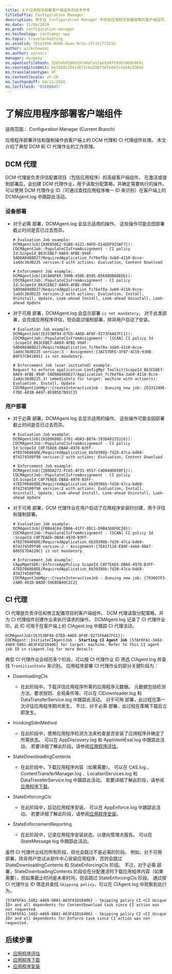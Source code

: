 ```yaml
---
title: 关于应用程序部署客户端组件的技术参考
titleSuffix: Configuration Manager
description: 用于在 Configuration Manager 中排除应用程序部署故障的客户端组件。
ms.date: 11/04/2019
ms.prod: configuration-manager
ms.technology: configmgr-app
ms.topic: troubleshooting
ms.assetid: 701a3456-9dd6-4aaa-9c5a-37c1e1773216
author: aczechowski
ms.author: aaroncz
manager: dougeby
ms.openlocfilehash: 35b54bd5868197d607a15ab1d4759d03968b9892
ms.sourcegitcommit: bbf820c35414bf2cba356f30fe047c1a34c5384d
ms.translationtype: HT
ms.contentlocale: zh-CN
ms.lasthandoff: 04/21/2020
ms.locfileid: "81688845"
---
```

# <a name="understanding-application-deployment-client-components"></a>了解应用程序部署客户端组件

适用范围：  Configuration Manager (Current Branch)

应用程序部署评估和强制操作由客户端上的 DCM 代理和 CI 代理组件处理。 本文介绍了典型 DCM 和 CI 代理作业的工作原理。

## <a name="dcm-agent"></a>DCM 代理

DCM 代理是负责评估配置项目（包括应用程序）的高级客户端组件。 在激活或强制部署后，会创建 DCM 代理作业，用于读取分配策略，并确定需要执行的操作。 可以使用 DCM 代理作业 ID（可通过查找应用程序唯一 ID 来识别）在客户端上的 DCMAgent.log  中跟踪此活动。

### <a name="device-deployments"></a>设备部署

- 对于必需  部署，DCMAgent.log 会显示适用的操作。 这些操作可能会因部署截止时间是否已过去而异。

    ```text
    # Evaluation Job example:
    DCMAgentJob({A9E850E2-91B0-4122-94FD-D14EDF925AF7}): CDCMAgentJob::PopulateCIsFromAssignment - CI policy Id:ScopeId_B63CEBE7-8A69-4FBE-994F-5AD0A8488D27/RequiredApplication_fc76ef0a-3ab0-4110-8cce-1addc36d0225 version:3 with actions: Evaluation, Content Download

    # Enforcement Job example:
    DCMAgentJob({4C8A9F6E-390B-450E-B505-B5698DB68EDD}): CDCMAgentJob::PopulateCIsFromAssignment - CI policy Id:ScopeId_B63CEBE7-8A69-4FBE-994F-5AD0A8488D27/RequiredApplication_fc76ef0a-3ab0-4110-8cce-1addc36d0225 version:3 with actions: Evaluation, Install, Uninstall, Update, Look-ahead Install, Look-ahead Uninstall, Look-ahead Update
    ```

- 对于可用  部署，DCMAgent.log 会显示部署 `is not mandatory`。 对于此类部署，会完成应用程序评估，但会跳过强制部署，除非用户启动了安装。

    ```text
    # Evaluation Job example:
    DCMAgentJob({E353BF94-D7ED-4ADD-AF0F-9273F6A67FC1}): CDCMAgentJob::PopulateCIsFromAssignment - [SCAN] CI policy Id :ScopeId_B63CEBE7-8A69-4FBE-994F-5AD0A8488D27/RequiredApplication_fc76ef0a-3ab0-4110-8cce-1addc36d0225 version:3 - Assignment:{3AC57DFE-3F87-4C59-930B-B9F57CB41B91} is not mandatory.

    # Enforcement Job (user initiated) example:
    Request to enforce application ConfigMgr Toolkit(ScopeId_B63CEBE7-8A69-4FBE-994F-5AD0A8488D27/Application_fc76ef0a-3ab0-4110-8cce-1addc36d0225.3) immediately for target: machine with action(s): Evaluation, Install, Update
    CDCMAgentJobMgr::CreateInteractiveJob - Queuing new job: {D331249E-F7DE-481B-A497-8E8B5E7B91C3}

    ```

### <a name="user-deployments"></a>用户部署

- 对于必需  部署，DCMAgent.log 会显示适用的操作。 这些操作可能会因部署截止时间是否已过去而异。

    ```text
    # Evaluation Job example:
    DCMAgentJob({65D9688D-1781-4DA3-B07A-193D481251C6}): CDCMAgentJob::PopulateCIsFromAssignment - CI policy Id:ScopeId_C8F7EAE6-DBA8-4970-B3FF-47ED706868DE/RequiredApplication_6b39398b-fd20-47ca-bd68-074274509f98 version:2 with actions: Evaluation, Content Download

    # Enforcement Job example:
    DCMAgentJob({2B0DA272-FC65-4F31-9557-C4D840D650F1}): CDCMAgentJob::PopulateCIsFromAssignment - CI policy Id:ScopeId_C8F7EAE6-DBA8-4970-B3FF-47ED706868DE/RequiredApplication_6b39398b-fd20-47ca-bd68-074274509f98 version:2 with actions: Evaluation, Install, Uninstall, Update, Look-ahead Install, Look-ahead Uninstall, Look-ahead Update
    ```

- 对于可用  部署，DCM 代理作业在用户启动了应用程序安装时创建，用于评估和强制部署。

    ```text
    # Evaluation Job example:
    DCMAgentJob({FBB44C84-DB06-41F7-8DC1-D9BA368F0C20}): CDCMAgentJob::PopulateCIsFromAssignment - [SCAN] CI policy Id :ScopeId_C8F7EAE6-DBA8-4970-B3FF-47ED706868DE/RequiredApplication_6b39398b-fd20-47ca-bd68-074274509f98 version:2 - Assignment:{7EA17128-EB4F-448A-88A7-B865E7DA228C} is not mandatory.

    # Enforcement Job example:
    CAppMgmtSDK::EnforceAppPolicy ScopeId_C8F7EAE6-DBA8-4970-B3FF-47ED706868DE/RequiredApplication_6b39398b-fd20-47ca-bd68-074274509f98.
    CDCMAgentJobMgr::CreateInteractiveJob - Queuing new job: {7936D7F3-24B0-401D-BADD-59EB5B49C2C2}
    ```

## <a name="ci-agent"></a>CI 代理

CI 代理是负责评估和修正配置项目的客户端组件。 DCM 代理读取分配策略，并为 CI 代理组件创建作业来执行请求的操作。 DCMAgent.log  记录了 CI 代理作业 ID，此 ID 可用于在客户端上的 CIAgent.log  中跟踪 CI 代理活动。

<pre><code class="lang-text">DCMAgentJob({E353BF94-D7ED-4ADD-AF0F-9273F6A67FC1}): CDCMAgent::InitiateCIAgentJob - <b>Starting CI Agent Job</b> {57AF6FA1-3482-4469-9881-A63F41D18406} for target: machine. Refer to this CI agent job ID in ciagent.log for more details
</code></pre>

典型 CI 代理作业会经历多个阶段，可以按 CI 代理作业 ID 筛选 CIAgent.log  并查找 `TransitionState` 来识别。 应用程序部署 CI 代理作业的部分关键阶段为：

- DownloadingCIs 
  - 在此阶段中，下载评估应用程序所需的应用程序元数据。 元数据包括检测方法、要求规则、全局条件等。可以在 CIDownloader.log  和 DataTransferService.log  中跟踪此活动。 对于可用  部署，此过程在第一次评估应用程序期间发生。 不过，对于必需  部署，此过程在策略下载后立即发生。

- InvokingSdmMethod 
  - 在此阶段中，使用应用程序检测方法来检查是否安装了应用程序并确定了所需状态。 可以在 AppDiscovery.log  和 AppIntentEval.log  中跟踪此活动。 若要详细了解此阶段，请参阅[应用程序评估](deployment-evaluation-technical-reference.md)。

- StateDownloadingContents 
  - 在此阶段中，下载应用程序内容（如果需要）。 可以在 CAS.log  、ContentTransferManager.log  、LocationServices.log  和 DataTransferService.log  中跟踪此活动。 若要详细了解此阶段，请参阅[应用程序下载](deployment-download-technical-reference.md)。

- StateEnforcingCIs 
  - 在此阶段中，启动应用程序安装。 可以在 AppEnforce.log  中跟踪此活动。 若要详细了解此阶段，请参阅[应用程序安装](deployment-install-technical-reference.md)。

- StateEnforcementReporting 
  - 在此阶段中，记录应用程序安装状态，以便向管理点报告。 可以在 StateMessage.log  中跟踪此活动。

虽然 CI 代理作业经历所有阶段，但也会跳过不是必需的阶段。 例如，对于可用  部署，除非用户尝试从软件中心安装应用程序，否则会跳过 StateDownloadingContents 和 StateEnforcingCIs 阶段。 不过，对于必需  部署，StateDownloadingContents 阶段会在分配激活时下载应用程序内容（如果需要），但如果截止时间是未来时间，则会跳过 StateEnforcingCIs 阶段。 通过按 CI 代理作业 ID 筛选并查找 `Skipping policy`，可以在 CIAgent.log 中观察到此行为。

```text
{57AF6FA1-3482-4469-9881-A63F41D18406} - Skipping policy CI <CI Unique ID> and all dependents for ContentDownload task since CI action was not requested.
{57AF6FA1-3482-4469-9881-A63F41D18406} - Skipping policy CI <CI Unique ID> and all dependents for Enforce task since CI action was not requested.
```

## <a name="next-steps"></a>后续步骤

- [应用程序评估](deployment-evaluation-technical-reference.md)
- [应用程序下载](deployment-download-technical-reference.md)
- [应用程序安装](deployment-install-technical-reference.md)

